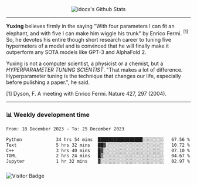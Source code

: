 <div align="center">
    <img align="center" src="https://github-readme-stats.vercel.app/api?username=idocx&show_icons=true&count_private=true&hide_border=true" alt="idocx's Github Stats"></img>
</div>

---

**Yuxing** believes firmly in the saying "With four parameters I can fit an elephant, and with five I can make him wiggle his trunk" by Enrico Fermi. <sup>[1]</sup> So, he devotes his entire though short research career to tuning five hypermeters of a model and is convinced that he will finally make it outperform any SOTA models like GPT-3 and AlphaFold 2.

Yuxing is not a computer scientist, a physicist or a chemist, but a *HYPERPARAMETER TUNING SCIENTIST*. "That makes a lot of difference. Hyperparameter tuning is the technique that changes our life, especially before pulishing a paper.", he said.

[1] Dyson, F. A meeting with Enrico Fermi. Nature 427, 297 (2004).


---

### 📊 Weekly development time
<!--START_SECTION:waka-->

```txt
From: 18 December 2023 - To: 25 December 2023

Python             34 hrs 54 mins  █████████████████░░░░░░░░   67.56 %
Text               5 hrs 32 mins   ██▓░░░░░░░░░░░░░░░░░░░░░░   10.72 %
C++                3 hrs 40 mins   █▓░░░░░░░░░░░░░░░░░░░░░░░   07.10 %
TOML               2 hrs 24 mins   █▒░░░░░░░░░░░░░░░░░░░░░░░   04.67 %
Jupyter            1 hr 32 mins    ▓░░░░░░░░░░░░░░░░░░░░░░░░   02.97 %
```

<!--END_SECTION:waka-->

### 

![Visitor Badge](https://visitor-badge.laobi.icu/badge?page_id=idocx.idocx)